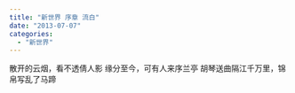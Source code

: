 ```yaml
---
title: "新世界 序章 流白"
date: "2013-07-07"
categories: 
  - "新世界"
---
```


散开的云烟，看不透倩人影 缘分至今，可有人来序兰亭 胡琴送曲隔江千万里，锦帛写乱了马蹄
